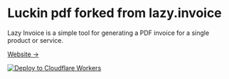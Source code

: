 # Luckin pdf forked from lazy.invoice

Lazy Invoice is a simple tool for generating a PDF invoice for a single product or service.

[Website →](http://pdf.luckin.workers.dev)

[![Deploy to Cloudflare Workers](https://deploy.workers.cloudflare.com/button)](https://deploy.workers.cloudflare.com/?url=https://github.com/marksix/pdf.luckin.workers.dev)
